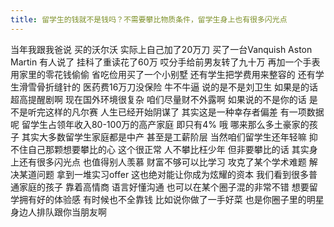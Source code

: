 ```yaml
---
title: 留学生的钱就不是钱吗？不需要攀比物质条件，留学生身上也有很多闪光点
---
```

当年我跟我爸说
买的沃尔沃
实际上自己加了20万刀
买了一台Vanquish Aston Martin
有人说了
挂科了重读花了60万
哎分手给前男友转了九十万
再加一个手表
用家里的零花钱偷偷
省吃俭用买了一个小别墅
还有学生把学费用来整容的
还有学生滑雪骨折缝针的
医药费16万刀没保险
牛不牛逼
说的是不是刘卫生
如果是的话
超高提醒剧啊
现在国外环境很复杂
咱们尽量财不外露啊
如果说的不是你的话
是不是听完这样的凡尔赛
人生已经开始阴谋了
其实这是一种幸存者偏差
有一项数据呢
留学生占领年收入80-100万的高产家庭
即只有4% 哦
哪来那么多土豪家的孩子
其实大多数留学生家庭都是中产
甚至是工薪阶层
当然咱们留学生还年轻嘛
抑不住自己那颗想要攀比的心
这个很正常
人不攀比枉少年
但非要攀比的话
其实身上还有很多闪光点
也值得别人羡慕
财富不够可以比学习
攻克了某个学术难题
解决某道问题
拿到一堆实习offer
这也绝对能让你成为炫耀的资本
我们看到很多普通家庭的孩子
靠着高情商
语言好懂沟通
也可以在某个圈子混的非常不错
想要留学拥有好的体验感
有时候也不全靠钱
比如说你做了一手好菜
也是你圈子里的明星
身边人排队跟你当朋友啊
